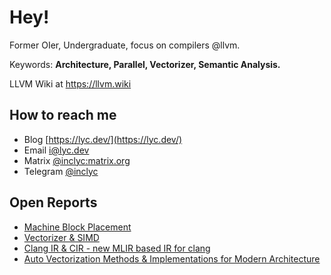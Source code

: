 # Hey!

Former OIer, Undergraduate, focus on compilers @llvm.

Keywords: **Architecture, Parallel, Vectorizer, Semantic Analysis.**

LLVM Wiki at https://llvm.wiki

## How to reach me

- Blog [https://lyc.dev/](https://lyc.dev/)
- Email [i@lyc.dev](mailto:i@lyc.dev)
- Matrix [@inclyc:matrix.org](https://matrix.to/#/@inclyc:matrix.org)
- Telegram [@inclyc](https://t.me/inclyc)

## Open Reports

- [Machine Block Placement](https://github.com/inclyc/MachineBlockPlacement)
- [Vectorizer & SIMD](https://github.com/inclyc/talk-vectorizer)
- [Clang IR & CIR - new MLIR based IR for clang](https://github.com/inclyc/talk-cir)
- [Auto Vectorization Methods & Implementations for Modern Architecture](https://github.com/inclyc/auto-vec-for-modern)
